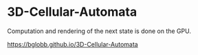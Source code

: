 # 3D-Cellular-Automata
Computation and rendering of the next state is done on the GPU.

https://bglobb.github.io/3D-Cellular-Automata
